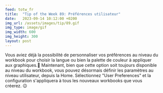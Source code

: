 ```yaml
---
feed: totw_fr
title:  "Tip of the Week 89: Préférences utilisateur"
date:   2023-09-14 10:12:00 +0200
img_url: /assets/images/tip/89.gif
img_type: image/gif
img_width: 600
img_height: 300
layout: post
---
```



Vous aviez déjà la possibilité de personnaliser vos préférences au niveau du workbook pour choisir la langue ou bien la palette de couleur à appliquer aux graphiques.🎨
Maintenant, bien que cette option soit toujours disponible au niveau du workbook, vous pouvez désormais définir les paramètres au niveau utilisateur, depuis la Home. Sélectionnez "User Preferences" et la configuration s'appliquera à tous les nouveaux workbooks que vous créerez. 😉
